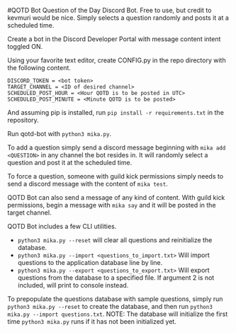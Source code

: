 #QOTD Bot
Question of the Day Discord Bot. Free to use, but credit to kevmuri would be nice. Simply selects a question randomly and posts it at a scheduled time.

Create a bot in the Discord Developer Portal with message content intent toggled ON.

Using your favorite text editor, create CONFIG.py in the repo directory with the following content.
```
DISCORD_TOKEN = <bot token>
TARGET_CHANNEL = <ID of desired channel>
SCHEDULED_POST_HOUR = <Hour QOTD is to be posted in UTC>
SCHEDULED_POST_MINUTE = <Minute QOTD is to be posted>
```

And assuming pip is installed, run `pip install -r requirements.txt` in the repository.

Run qotd-bot with `python3 mika.py`.

To add a question simply send a discord message beginning with `mika add <QUESTION>` in any channel the bot resides in. 
It will randomly select a question and post it at the scheduled time.

To force a question, someone with guild kick permissions simply needs to send a discord message with the content of `mika test`.

QOTD Bot can also send a message of any kind of content. With guild kick permissions, begin a message with `mika say` and it will be posted in the target channel.

QOTD Bot includes a few CLI utilities. 
- `python3 mika.py --reset` will clear all questions and reinitialize the database.
- `python3 mika.py --import <questions_to_import.txt>` Will import questions to the application database line by line.
- `python3 mika.py --export <questions_to_export.txt>` Will export questions from the database to a specified file. If argument 2 is not included, will print to console instead.

To prepopulate the questions database with sample questions, simply run `python3 mika.py --reset` to create the database, and
then run `python3 mika.py --import questions.txt`. NOTE: The database will initialize the first time `python3 mika.py` runs if it has not been initialized yet.
